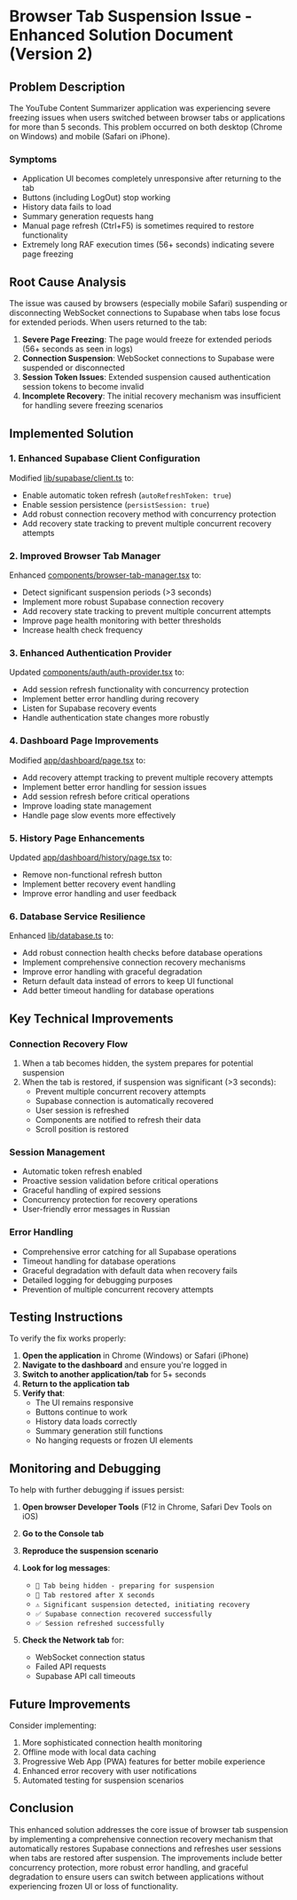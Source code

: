 # Browser Tab Suspension Issue - Enhanced Solution Document (Version 2)

## Problem Description

The YouTube Content Summarizer application was experiencing severe freezing issues when users switched between browser tabs or applications for more than 5 seconds. This problem occurred on both desktop (Chrome on Windows) and mobile (Safari on iPhone).

### Symptoms
- Application UI becomes completely unresponsive after returning to the tab
- Buttons (including LogOut) stop working
- History data fails to load
- Summary generation requests hang
- Manual page refresh (Ctrl+F5) is sometimes required to restore functionality
- Extremely long RAF execution times (56+ seconds) indicating severe page freezing

## Root Cause Analysis

The issue was caused by browsers (especially mobile Safari) suspending or disconnecting WebSocket connections to Supabase when tabs lose focus for extended periods. When users returned to the tab:

1. **Severe Page Freezing**: The page would freeze for extended periods (56+ seconds as seen in logs)
2. **Connection Suspension**: WebSocket connections to Supabase were suspended or disconnected
3. **Session Token Issues**: Extended suspension caused authentication session tokens to become invalid
4. **Incomplete Recovery**: The initial recovery mechanism was insufficient for handling severe freezing scenarios

## Implemented Solution

### 1. Enhanced Supabase Client Configuration

Modified [lib/supabase/client.ts](file:///d:/_project/content-summarizer/lib/supabase/client.ts) to:
- Enable automatic token refresh (`autoRefreshToken: true`)
- Enable session persistence (`persistSession: true`)
- Add robust connection recovery method with concurrency protection
- Add recovery state tracking to prevent multiple concurrent recovery attempts

### 2. Improved Browser Tab Manager

Enhanced [components/browser-tab-manager.tsx](file:///d:/_project/content-summarizer/components/browser-tab-manager.tsx) to:
- Detect significant suspension periods (>3 seconds)
- Implement more robust Supabase connection recovery
- Add recovery state tracking to prevent multiple concurrent attempts
- Improve page health monitoring with better thresholds
- Increase health check frequency

### 3. Enhanced Authentication Provider

Updated [components/auth/auth-provider.tsx](file:///d:/_project/content-summarizer/components/auth/auth-provider.tsx) to:
- Add session refresh functionality with concurrency protection
- Implement better error handling during recovery
- Listen for Supabase recovery events
- Handle authentication state changes more robustly

### 4. Dashboard Page Improvements

Modified [app/dashboard/page.tsx](file:///d:/_project/content-summarizer/app/dashboard/page.tsx) to:
- Add recovery attempt tracking to prevent multiple recovery attempts
- Implement better error handling for session issues
- Add session refresh before critical operations
- Improve loading state management
- Handle page slow events more effectively

### 5. History Page Enhancements

Updated [app/dashboard/history/page.tsx](file:///d:/_project/content-summarizer/app/dashboard/history/page.tsx) to:
- Remove non-functional refresh button
- Implement better recovery event handling
- Improve error handling and user feedback

### 6. Database Service Resilience

Enhanced [lib/database.ts](file:///d:/_project/content-summarizer/lib/database.ts) to:
- Add robust connection health checks before database operations
- Implement comprehensive connection recovery mechanisms
- Improve error handling with graceful degradation
- Return default data instead of errors to keep UI functional
- Add better timeout handling for database operations

## Key Technical Improvements

### Connection Recovery Flow
1. When a tab becomes hidden, the system prepares for potential suspension
2. When the tab is restored, if suspension was significant (>3 seconds):
   - Prevent multiple concurrent recovery attempts
   - Supabase connection is automatically recovered
   - User session is refreshed
   - Components are notified to refresh their data
   - Scroll position is restored

### Session Management
- Automatic token refresh enabled
- Proactive session validation before critical operations
- Graceful handling of expired sessions
- Concurrency protection for recovery operations
- User-friendly error messages in Russian

### Error Handling
- Comprehensive error catching for all Supabase operations
- Timeout handling for database operations
- Graceful degradation with default data when recovery fails
- Detailed logging for debugging purposes
- Prevention of multiple concurrent recovery attempts

## Testing Instructions

To verify the fix works properly:

1. **Open the application** in Chrome (Windows) or Safari (iPhone)
2. **Navigate to the dashboard** and ensure you're logged in
3. **Switch to another application/tab** for 5+ seconds
4. **Return to the application tab**
5. **Verify that**:
   - The UI remains responsive
   - Buttons continue to work
   - History data loads correctly
   - Summary generation still functions
   - No hanging requests or frozen UI elements

## Monitoring and Debugging

To help with further debugging if issues persist:

1. **Open browser Developer Tools** (F12 in Chrome, Safari Dev Tools on iOS)
2. **Go to the Console tab**
3. **Reproduce the suspension scenario**
4. **Look for log messages**:
   - `🔄 Tab being hidden - preparing for suspension`
   - `🔄 Tab restored after X seconds`
   - `⚠️ Significant suspension detected, initiating recovery`
   - `✅ Supabase connection recovered successfully`
   - `✅ Session refreshed successfully`

5. **Check the Network tab** for:
   - WebSocket connection status
   - Failed API requests
   - Supabase API call timeouts

## Future Improvements

Consider implementing:
1. More sophisticated connection health monitoring
2. Offline mode with local data caching
3. Progressive Web App (PWA) features for better mobile experience
4. Enhanced error recovery with user notifications
5. Automated testing for suspension scenarios

## Conclusion

This enhanced solution addresses the core issue of browser tab suspension by implementing a comprehensive connection recovery mechanism that automatically restores Supabase connections and refreshes user sessions when tabs are restored after suspension. The improvements include better concurrency protection, more robust error handling, and graceful degradation to ensure users can switch between applications without experiencing frozen UI or loss of functionality.